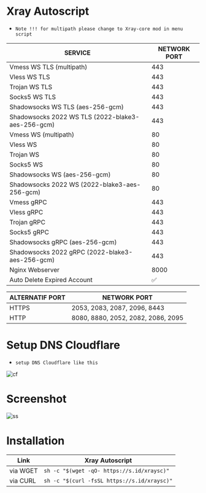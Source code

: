 # Xray Autoscript
- `Note !!! for multipath please change to Xray-core mod in menu script`

|  SERVICE  |  NETWORK PORT  |
|---------- |--------|
| Vmess WS TLS (multipath)  | 443 |
| Vless WS TLS  | 443 |
| Trojan WS TLS  | 443 |
| Socks5 WS TLS  | 443 |
| Shadowsocks WS TLS (aes-256-gcm)  | 443 |
| Shadowsocks 2022 WS TLS (2022-blake3-aes-256-gcm)  | 443 |
| Vmess WS (multipath)  | 80 |
| Vless WS  | 80 |
| Trojan WS  | 80 |
| Socks5 WS  | 80 |
| Shadowsocks WS (aes-256-gcm)  | 80 |
| Shadowsocks 2022 WS (2022-blake3-aes-256-gcm)  | 80 |
| Vmess gRPC  | 443 |
| Vless gRPC  | 443 |
| Trojan gRPC  | 443 |
| Socks5 gRPC  | 443 |
| Shadowsocks gRPC (aes-256-gcm)  | 443 |
| Shadowsocks 2022 gRPC (2022-blake3-aes-256-gcm)  | 443 |
| Nginx Webserver | 8000 |
| Auto Delete Expired Account | ✅ |

|  ALTERNATIF PORT  |  NETWORK PORT  |
|-------------------|--------|
| HTTPS  | 2053, 2083, 2087, 2096, 8443 |
| HTTP  | 8080, 8880, 2052, 2082, 2086, 2095 |

# Setup DNS Cloudflare
- `setup DNS Cloudflare like this`

![cf](https://raw.githubusercontent.com/dugong-lewat/autoscript/main/cf.jpg)
# Screenshot
![ss](https://raw.githubusercontent.com/dugong-lewat/autoscript/main/xray.jpg)
# Installation
|        Link         |  Xray Autoscript  |
|---------------------|-------------------|
| via WGET | `sh -c "$(wget -qO- https://s.id/xraysc)"` |
| via CURL | `sh -c "$(curl -fsSL https://s.id/xraysc)"` |
